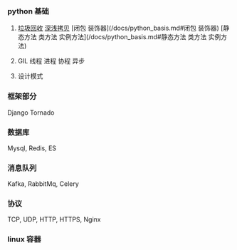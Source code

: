 ### python 基础
1. [垃圾回收](/docs/python_basis.md#垃圾回收)
   [深浅拷贝](/docs/python_basis.md#深浅拷贝)
   [闭包 装饰器](/docs/python_basis.md#闭包 装饰器)
   [静态方法 类方法 实例方法](/docs/python_basis.md#静态方法 类方法 实例方法)

2. GIL 线程 进程 协程 异步
3. 设计模式

### 框架部分
Django Tornado

### 数据库
Mysql, Redis, ES

### 消息队列
Kafka, RabbitMq, Celery

### 协议
TCP, UDP, HTTP, HTTPS, Nginx

### linux 容器